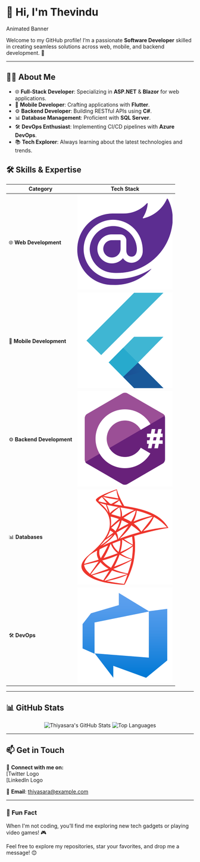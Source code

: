

# 👋 Hi, I'm **Thevindu**  
Animated Banner  

Welcome to my GitHub profile! I’m a passionate **Software Developer** skilled in creating seamless solutions across web, mobile, and backend development. 🚀  

---

## 🧑‍💻 **About Me**  

- 🌐 **Full-Stack Developer**: Specializing in **ASP.NET** & **Blazor** for web applications.  
- 📱 **Mobile Developer**: Crafting applications with **Flutter**.  
- ⚙️ **Backend Developer**: Building RESTful APIs using **C#**.  
- 📊 **Database Management**: Proficient with **SQL Server**.  
- 🛠️ **DevOps Enthusiast**: Implementing CI/CD pipelines with **Azure DevOps**.  
- 📚 **Tech Explorer**: Always learning about the latest technologies and trends.  

## 🛠️ **Skills & Expertise**  

| **Category**              | **Tech Stack**                                                                                                      |  
|---------------------------|---------------------------------------------------------------------------------------------------------------------|  
| 🌐 **Web Development**     | ![Blazor Logo](https://raw.githubusercontent.com/devicons/devicon/master/icons/blazor/blazor-original.svg) |  
| 📱 **Mobile Development**  | ![Flutter Logo](https://raw.githubusercontent.com/devicons/devicon/master/icons/flutter/flutter-original.svg)                                                |  
| ⚙️ **Backend Development** | ![C# Logo](https://raw.githubusercontent.com/devicons/devicon/master/icons/csharp/csharp-original.svg)                                 |  
| 📊 **Databases**           | ![SQL Server Logo](https://raw.githubusercontent.com/devicons/devicon/master/icons/microsoftsqlserver/microsoftsqlserver-plain.svg)                               |  
| 🛠️ **DevOps**              | ![Azure DevOps Logo](https://raw.githubusercontent.com/devicons/devicon/master/icons/azuredevops/azuredevops-original.svg)                                      |  

---

## 📊 **GitHub Stats**  

<div align="center">  
  <img src="https://github-readme-stats.vercel.app/api?username=Thiyasara-github&show_icons=true&theme=radical" alt="Thiyasara's GitHub Stats" width="400" height="200" />  
  <img src="https://github-readme-stats.vercel.app/api/top-langs/?username=Thiyasara-github&layout=compact&theme=radical" alt="Top Languages" width="400" height="200" />  
</div>  

---

## 📫 **Get in Touch**  

🔗 **Connect with me on:**  
[Twitter Logo  
[LinkedIn Logo  

💌 **Email**: [thiyasara@example.com](mailto:thiyasara@example.com)  

---

### 🎯 Fun Fact  
When I'm not coding, you’ll find me exploring new tech gadgets or playing video games! 🎮  

Feel free to explore my repositories, star your favorites, and drop me a message! 😊  

